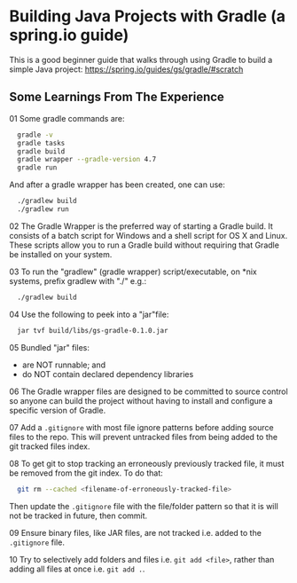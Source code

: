 # Building Java Projects with Gradle (a spring.io guide)

This is a good beginner guide that walks through using Gradle to build a simple Java project:
<https://spring.io/guides/gs/gradle/#scratch>

## Some Learnings From The Experience

01 Some gradle commands are:

  ``` bash
    gradle -v
    gradle tasks
    gradle build
    gradle wrapper --gradle-version 4.7
    gradle run
  ```

  And after a gradle wrapper has been created, one can use:

  ``` bash
    ./gradlew build
    ./gradlew run
  ```

02 The Gradle Wrapper is the preferred way of starting a Gradle build. It consists of a batch script for Windows and 
   a shell script for OS X and Linux. These scripts allow you to run a Gradle build without requiring that Gradle be installed 
   on your system.

03 To run the "gradlew" (gradle wrapper) script/executable, on *nix systems,  prefix gradlew with "./" e.g.:

  ``` bash
    ./gradlew build
  ```  

04 Use the following to peek into a "jar"file:

  ``` bash
    jar tvf build/libs/gs-gradle-0.1.0.jar
  ```

05 Bundled "jar" files:

- are NOT runnable; and
- do NOT contain declared dependency libraries

06 The Gradle wrapper files are designed to be committed to source control so anyone can build the project without having to install and configure a specific version of Gradle.

07 Add a `.gitignore` with most file ignore patterns before adding source files to the repo. This will prevent untracked files from being added to the git tracked files index.

08 To get git to stop tracking an erroneously previously tracked file, it must be removed from the git index. To do that:

  ``` bash
    git rm --cached <filename-of-erroneously-tracked-file>
  ```

  Then update the `.gitignore` file with the file/folder pattern so that it is will not be tracked in future, then commit.

09 Ensure binary files, like JAR files, are not tracked i.e. added to the `.gitignore` file.

10 Try to selectively add folders and files i.e. `git add <file>`, rather than adding all files at once i.e. `git add .`.
